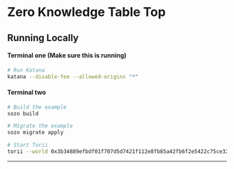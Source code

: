 # Zero Knowledge Table Top

## Running Locally

#### Terminal one (Make sure this is running)

```bash
# Run Katana
katana --disable-fee --allowed-origins "*"
```

#### Terminal two

```bash
# Build the example
sozo build

# Migrate the example
sozo migrate apply

# Start Torii
torii --world 0x3b34889efbdf01f707d5d7421f112e8fb85a42fb6f2e5422c75ce3253148b0e --allowed-origins "*"
```

---
